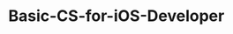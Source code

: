 # Basic-CS-for-iOS-Developer 
 

   
    
   
     
       
  
     
     
        
     
    
   
 
 
 
